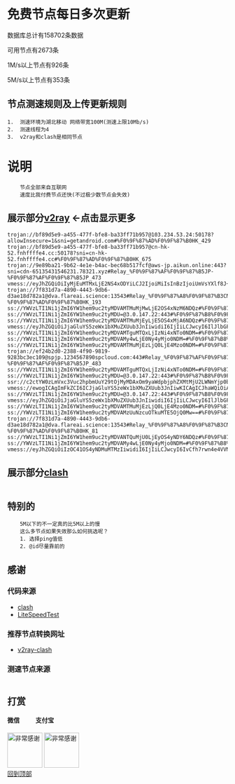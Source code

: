 # 免费节点每日多次更新
数据库总计有158702条数据 

可用节点有2673条

1M/s以上节点有926条 

5M/s以上节点有353条
## 节点测速规则及上传更新规则

```
1.  测速环境为湖北移动 网络带宽100M(测速上限10Mb/s)
2.  测速线程为4
3.  v2ray和clash是相同节点 
```
# 说明
```
    节点全部来自互联网
    速度比我付费节点还快(不过极少数节点会失效)
```

## 展示部分[v2ray](https://github.com/sanzhang007/node_free/blob/main/v2ray.txt) <-点击显示更多

```
trojan://bf89d5e9-a455-477f-bfe8-ba33ff71b957@103.234.53.24:50178?allowInsecure=1&sni=getandroid.com#%F0%9F%87%AD%F0%9F%87%B0HK_429
trojan://bf89d5e9-a455-477f-bfe8-ba33ff71b957@cn-hk-52.fnhffffe4.cc:50178?sni=cn-hk-52.fnhffffe4.cc#%F0%9F%87%AD%F0%9F%87%B0HK_675
trojan://9e89ba21-9b62-4e1e-b4ac-bec68b517fcf@aws-jp.aikun.online:443?sni=cdn-65135431546231.78321.xyz#Relay_%F0%9F%87%AF%F0%9F%87%B5JP-%F0%9F%87%AF%F0%9F%87%B5JP_473
vmess://eyJhZGQiOiIyMjEuMTMxLjE2NS4xODYiLCJ2IjoiMiIsInBzIjoiUmVsYXlf8J+HqPCfh7NDTi3wn4e58J+HvFRXXzYzIiwicG9ydCI6MTgwNzUsImlkIjoiMWIzNTQ0MGEtMTMwOS0zMzliLTlkZDMtZmY5MGZmODg3ZDc2IiwiYWlkIjoiMCIsIm5ldCI6IndzIiwidHlwZSI6IiIsImhvc3QiOiIiLCJwYXRoIjoiL3NvZGEiLCJ0bHMiOiIifQ==
trojan://7f831d7a-4890-4443-9db6-d3ae18d782a1@dva.flareai.science:13543#Relay_%F0%9F%87%A8%F0%9F%87%B3CN-%F0%9F%87%AD%F0%9F%87%B0HK_193
ss://YWVzLTI1Ni1jZmI6YW1hem9uc2tyMDVAMTMuMjMwLjE2OS4xNzM6NDQz#%F0%9F%87%AF%F0%9F%87%B5JP_427
ss://YWVzLTI1Ni1jZmI6YW1hem9uc2tyMDU=@3.0.147.22:443#%F0%9F%87%B8%F0%9F%87%ACSG_447
ss://YWVzLTI1Ni1jZmI6YW1hem9uc2tyMDVAMTMuMjEyLjE5OS4xMjA6NDQz#%F0%9F%87%B8%F0%9F%87%ACSG_666
vmess://eyJhZGQiOiJjaGluYS5zeWx1bXMuZXUub3JnIiwidiI6IjIiLCJwcyI6IlJlbGF5X/Cfh63wn4ewSEst8J+HrfCfh7BIS18zODQiLCJwb3J0Ijo0NDMsImlkIjoiZWE4NDRhOTUtNDA2Yy00NTZhLWI5YTUtOTM0ZTUyZTI2OTgxIiwiYWlkIjoiMCIsIm5ldCI6IndzIiwidHlwZSI6IiIsImhvc3QiOiIiLCJwYXRoIjoiL2VhODQ0YTk1LTQwNmMtNDU2YS1iOWE1LTkzNGU1MmUyNjk4MSIsInRscyI6InRscyJ9
ss://YWVzLTI1Ni1jZmI6YW1hem9uc2tyMDVAMTguMTQxLjIzNi4xNTo0NDM=#%F0%9F%87%B8%F0%9F%87%ACSG_665
ss://YWVzLTI1Ni1jZmI6YW1hem9uc2tyMDVAMy4wLjE0Ny4yMjo0NDM=#%F0%9F%87%B8%F0%9F%87%ACSG_420
ss://YWVzLTI1Ni1jZmI6YW1hem9uc2tyMDVAMTMuMjEzLjQ0LjE4Mzo0NDM=#%F0%9F%87%BA%F0%9F%87%B8US_465
trojan://ef24b2d0-2388-4f90-9819-9283bc3ec109@spjp.1234567890spcloud.com:443#Relay_%F0%9F%87%AF%F0%9F%87%B5JP-%F0%9F%87%AF%F0%9F%87%B5JP_483
ss://YWVzLTI1Ni1jZmI6YW1hem9uc2tyMDVAMTguMTQxLjIzNi4xNTo0NDM=#%F0%9F%87%B8%F0%9F%87%ACSG_646
ss://YWVzLTI1Ni1jZmI6YW1hem9uc2tyMDU=@3.0.147.22:443#%F0%9F%87%B8%F0%9F%87%ACSG_413
ssr://c2ctYW0zLmVxc3Vuc2hpbmUuY29tOjMyMDAxOm9yaWdpbjphZXMtMjU2LWNmYjp0bHMxLjJfdGlja2V0X2F1dGg6TTJjd1pFaHNTMDFGLz9vYmZzcGFyYW09JnJlbWFya3M9VW1Wc1lYbGZMZkNmaDdqd240ZXNVMGRmTVRrdyZwcm90b3BhcmFtPQ==
vmess://ewogICAgImFkZCI6ICJjaGluYS5zeWx1bXMuZXUub3JnIiwKICAgICJhaWQiOiAwLAogICAgImhvc3QiOiAiIiwKICAgICJpZCI6ICJlYTg0NGE5NS00MDZjLTQ1NmEtYjlhNS05MzRlNTJlMjY5ODEiLAogICAgIm5ldCI6ICJ3cyIsCiAgICAicGF0aCI6ICIvZWE4NDRhOTUtNDA2Yy00NTZhLWI5YTUtOTM0ZTUyZTI2OTgxIiwKICAgICJwb3J0IjogNDQzLAogICAgInBzIjogIlJlbGF5X/Cfh63wn4ewSEst8J+HrfCfh7BIS18zODQiLAogICAgInRscyI6ICJ0bHMiLAogICAgInR5cGUiOiAiYXV0byIsCiAgICAic2VjdXJpdHkiOiAiYXV0byIsCiAgICAic2tpcC1jZXJ0LXZlcmlmeSI6IHRydWUsCiAgICAic25pIjogIiIKfQ==
ss://YWVzLTI1Ni1jZmI6YW1hem9uc2tyMDU=@3.0.147.22:443#%F0%9F%87%B8%F0%9F%87%ACSG_401
vmess://eyJhZGQiOiJjaGluYS5zeWx1bXMuZXUub3JnIiwidiI6IjIiLCJwcyI6IlJlbGF5X/Cfh63wn4ewSEst8J+HrfCfh7BIS18zODAiLCJwb3J0Ijo0NDMsImlkIjoiZWE4NDRhOTUtNDA2Yy00NTZhLWI5YTUtOTM0ZTUyZTI2OTgxIiwiYWlkIjoiMCIsIm5ldCI6IndzIiwidHlwZSI6IiIsImhvc3QiOiIiLCJwYXRoIjoiL2VhODQ0YTk1LTQwNmMtNDU2YS1iOWE1LTkzNGU1MmUyNjk4MSIsInRscyI6InRscyJ9
ss://YWVzLTI1Ni1jZmI6YW1hem9uc2tyMDVAMTMuMjEzLjQ0LjE4Mzo0NDM=#%F0%9F%87%BA%F0%9F%87%B8US_444
ss://YWVzLTI1Ni1jZmI6YW1hem9uc2tyMDVAMzUuNzcuOTkuMTE5OjQ0Mw==#%F0%9F%87%AF%F0%9F%87%B5JP_608
trojan://7f831d7a-4890-4443-9db6-d3ae18d782a1@dva.flareai.science:13543#Relay_%F0%9F%87%A8%F0%9F%87%B3CN-%F0%9F%87%AD%F0%9F%87%B0HK_81
ss://YWVzLTI1Ni1jZmI6YW1hem9uc2tyMDVANTQuMjU0LjEyOS4yNDY6NDQz#%F0%9F%87%B8%F0%9F%87%ACSG_680
ss://YWVzLTI1Ni1jZmI6YW1hem9uc2tyMDVAMy4wLjE0Ny4yMjo0NDM=#%F0%9F%87%B8%F0%9F%87%ACSG_401
vmess://eyJhZGQiOiIzOC41OS4yNDMuMTMzIiwidiI6IjIiLCJwcyI6IvCfh7rwn4e4VVNfMTQzNSIsInBvcnQiOjgwLCJpZCI6IjU4Yzc2ZDc1LTU2M2MtNDY5NC04NGM0LWE3OThkNTVlOTBlZCIsImFpZCI6IjAiLCJuZXQiOiJ3cyIsInR5cGUiOiIiLCJob3N0IjoiMzguNTkuMjQzLjEzMyIsInBhdGgiOiIvIiwidGxzIjoiIn0=

```

## 展示部分[clash](https://github.com/sanzhang007/node_free/blob/main/clash.yaml)

```yaml
```
## 特别的

```
    5M以下的不一定真的比5M以上的慢
    这么多节点如果失效那么如何挑选呢？
    1. 选择ping值低
    2. @id尽量靠前的
```

## 感谢
### 代码来源
- [clash](https://github.com/Dreamacro/clash)
- [LiteSpeedTest](https://github.com/xxf098/LiteSpeedTest)

### 推荐节点转换网址
- [v2ray-clash](https://v1.v2rayse.com/v2ray-clash)


### 测速节点来源
```

```

## 打赏

#### 微信 &nbsp;&nbsp;&nbsp;&nbsp;&nbsp;&nbsp;&nbsp;&nbsp;&nbsp;&nbsp;支付宝 
<img src="https://github.com/sanzhang007/node_free/blob/main/png/weixin.png" width="80px" alt="非常感谢">&nbsp;<img src="https://github.com/sanzhang007/node_free/blob/main/png/alipay.png" width="80px" alt="非常感谢">
</br>
[回到顶部](#readme)